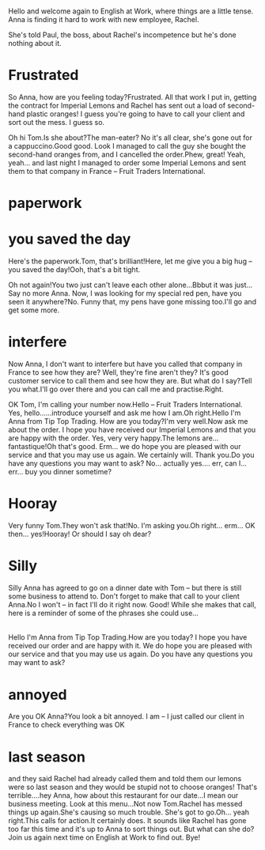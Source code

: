 ###
Hello and welcome again to English at Work, where things are a little tense.
Anna is finding it hard to work with new employee, Rachel.

She's told Paul, the boss, about Rachel's incompetence but he's done nothing about it.

# Frustrated
So Anna, how are you feeling today?Frustrated.
All that work I put in, getting the contract for Imperial Lemons and Rachel has sent out a load of second-hand plastic oranges!
I guess you're going to have to call your client and sort out the mess.
I guess so.

Oh hi Tom.Is she about?The man-eater?
No it's all clear, she's gone out for a cappuccino.Good good.
Look I managed to call the guy she bought the second-hand oranges from, and I cancelled the order.Phew, great!
Yeah, yeah… and last night I managed to order some Imperial Lemons and sent them to that company in France – Fruit Traders International.

# paperwork
# you saved the day
Here's the paperwork.Tom, that's brilliant!Here, let me give you a big hug – you saved the day!Ooh, that's a bit tight.

Oh not again!You two just can't leave each other alone…Bbbut it was just…Say no more Anna.
Now, I was looking for my special red pen, have you seen it anywhere?No. Funny that, my pens have gone missing too.I'll go and get some more.

# interfere
Now Anna, I don't want to interfere but have you called that company in France to see how they are?
Well, they're fine aren't they?
It's good customer service to call them and see how they are.
But what do I say?Tell you what.I'll go over there and you can call me and practise.Right.

OK Tom, I'm calling your number now.Hello – Fruit Traders International.
Yes, hello……introduce yourself and ask me how I am.Oh right.Hello I'm Anna from Tip Top Trading.
How are you today?I'm very well.Now ask me about the order.
I hope you have received our Imperial Lemons and that you are happy with the order.
Yes, very very happy.The lemons are… fantastique!Oh that's good.
Erm… we do hope you are pleased with our service and that you may use us again.
We certainly will. Thank you.Do you have any questions you may want to ask?
No… actually yes…. err, can I… err… buy you dinner sometime?

# Hooray
Very funny Tom.They won't ask that!No. I'm asking you.Oh right… erm… OK then… yes!Hooray! Or should I say oh dear?

# Silly
Silly Anna has agreed to go on a dinner date with Tom – but there is still some business to attend to.
Don't forget to make that call to your client Anna.No I won't – in fact I'll do it right now.
Good! While she makes that call, here is a reminder of some of the phrases she could use…

###### ###############################################################################
Hello I'm Anna from Tip Top Trading.How are you today?
I hope you have received our order and are happy with it.
We do hope you are pleased with our service and that you may use us again.
Do you have any questions you may want to ask?
###### ###############################################################################

# annoyed
Are you OK Anna?You look a bit annoyed.
I am – I just called our client in France to check everything was OK

# last season
and they said Rachel had already called them and told them our lemons were so last season and they would be stupid not to choose oranges!
That's terrible.…hey Anna, how about this restaurant for our date…I mean our business meeting.
Look at this menu…Not now Tom.Rachel has messed things up again.She's causing so much trouble.
She's got to go.Oh… yeah right.This calls for action.It certainly does.
It sounds like Rachel has gone too far this time and it's up to Anna to sort things out.
But what can she do?Join us again next time on English at Work to find out. Bye!
